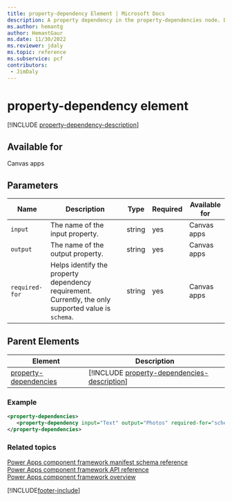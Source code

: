 ```yaml
---
title: property-dependency Element | Microsoft Docs
description: A property dependency in the property-dependencies node. Defines dependency between two properties.
ms.author: hemantg
author: HemantGaur
ms.date: 11/30/2022
ms.reviewer: jdaly
ms.topic: reference
ms.subservice: pcf
contributors:
 - JimDaly
---
```


# property-dependency element

[!INCLUDE [property-dependency-description](includes/property-dependency-description.md)]

## Available for

Canvas apps

## Parameters

|Name|Description|Type|Required|Available for|
|--|--|--|--|-----|
|`input`|The name of the input property.|string|yes|Canvas apps|
|`output`|The name of the output property.|string|yes|Canvas apps|
|`required-for`|Helps identify the property dependency requirement. Currently, the only supported value is `schema`. |string|yes|Canvas apps|

## Parent Elements

|Element|Description|
|--|--|
|[property-dependencies](property-dependencies.md)|[!INCLUDE [property-dependencies-description](includes/property-dependencies-description.md)]|

### Example

```XML
<property-dependencies>
   <property-dependency input="Text" output="Photos" required-for="schema" />
</property-dependencies>
```

### Related topics

[Power Apps component framework manifest schema reference](index.md)<br/>
[Power Apps component framework API reference](../reference/index.md)<br/>
[Power Apps component framework overview](../overview.md)

[!INCLUDE[footer-include](../../../includes/footer-banner.md)]